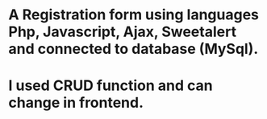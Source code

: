 # A Registration form using languages Php, Javascript, Ajax, Sweetalert and connected to database (MySql).
# I used CRUD function and can change in frontend.
